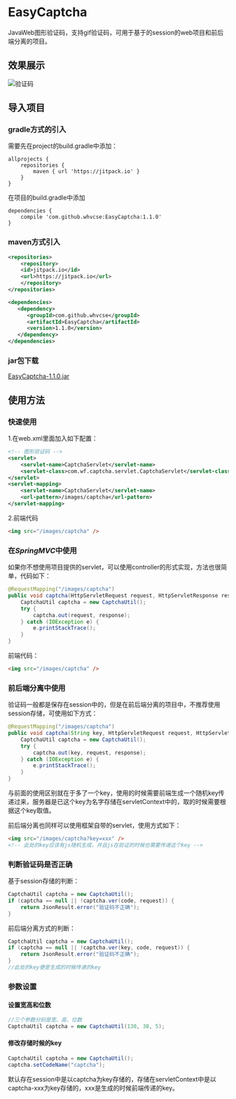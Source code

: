 # EasyCaptcha
JavaWeb图形验证码，支持gif验证码，可用于基于的session的web项目和前后端分离的项目。

## 效果展示
![验证码](http://115.159.40.243:8080/EasyWeb/image/captcha?codeKey=a)


## 导入项目
### gradle方式的引入
需要先在project的build.gradle中添加：
```
allprojects {
    repositories {
        maven { url 'https://jitpack.io' }
    }
}
```
在项目的build.gradle中添加
```
dependencies {
    compile 'com.github.whvcse:EasyCaptcha:1.1.0'
}
```

### maven方式引入
```xml
<repositories>
    <repository>
    <id>jitpack.io</id>
    <url>https://jitpack.io</url>
    </repository>
</repositories>

<dependencies>
   <dependency>
      <groupId>com.github.whvcse</groupId>
      <artifactId>EasyCaptcha</artifactId>
      <version>1.1.0</version>
   </dependency>
</dependencies>
```

### jar包下载
[EasyCaptcha-1.1.0.jar](https://github.com/whvcse/EasyCaptcha/releases)

## 使用方法
### 快速使用
1.在web.xml里面加入如下配置：
```xml
<!-- 图形验证码 -->
<servlet>
    <servlet-name>CaptchaServlet</servlet-name>
    <servlet-class>com.wf.captcha.servlet.CaptchaServlet</servlet-class>
</servlet>
<servlet-mapping>
    <servlet-name>CaptchaServlet</servlet-name>
    <url-pattern>/images/captcha</url-pattern>
</servlet-mapping>
```
2.前端代码
```html
<img src="/images/captcha" />
```

### 在*SpringMVC*中使用
如果你不想使用项目提供的servlet，可以使用controller的形式实现，方法也很简单，代码如下：
```java
@RequestMapping("/images/captcha")
public void captcha(HttpServletRequest request, HttpServletResponse response) {
    CaptchaUtil captcha = new CaptchaUtil();
    try {
        captcha.out(request, response);
    } catch (IOException e) {
        e.printStackTrace();
    }
}
```
前端代码：
```html
<img src="/images/captcha" />
```

### 前后端分离中使用
验证码一般都是保存在session中的，但是在前后端分离的项目中，不推荐使用session存储，可使用如下方式：
```java
@RequestMapping("/images/captcha")
public void captcha(String key, HttpServletRequest request, HttpServletResponse response) {
    CaptchaUtil captcha = new CaptchaUtil();
    try {
        captcha.out(key, request, response);
    } catch (IOException e) {
        e.printStackTrace();
    }
}
```
与前面的使用区别就在于多了一个key，使用的时候需要前端生成一个随机key传递过来，服务器是已这个key为名字存储在servletContext中的，取的时候需要根据这个key取值。

前后端分离也同样可以使用框架自带的servlet，使用方式如下：
```html
<img src="/images/captcha?key=xxx" />
<!-- 此处的key应该有js随机生成，并且js在验证的时候也需要传递这个key -->

```

### 判断验证码是否正确
基于session存储的判断：
```java
CaptchaUtil captcha = new CaptchaUtil();
if (captcha == null || !captcha.ver(code, request)) {
    return JsonResult.error("验证码不正确");
}
```
前后端分离方式的判断：
```java
CaptchaUtil captcha = new CaptchaUtil();
if (captcha == null || !captcha.ver(key, code, request)) {
    return JsonResult.error("验证码不正确");
}
//此处的key便是生成的时候传递的key
```


### 参数设置
#### 设置宽高和位数
```java
//三个参数分别是宽、高、位数
CaptchaUtil captcha = new CaptchaUtil(130, 38, 5);
```
#### 修改存储时候的key
```java
CaptchaUtil captcha = new CaptchaUtil();
captcha.setCodeName("captcha");
```
默认存在session中是以captcha为key存储的，存储在servletContext中是以captcha-xxx为key存储的，xxx是生成的时候前端传递的key。
